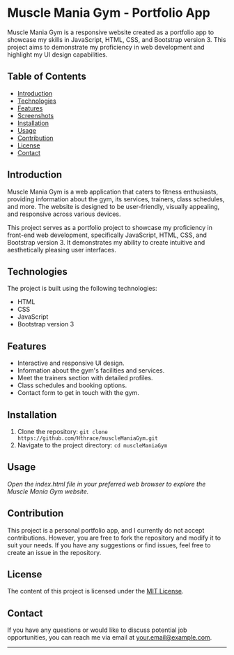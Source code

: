 # Muscle Mania Gym - Portfolio App

Muscle Mania Gym is a responsive website created as a portfolio app to showcase my skills in JavaScript, HTML, CSS, and Bootstrap version 3. This project aims to demonstrate my proficiency in web development and highlight my UI design capabilities.

## Table of Contents

- [Introduction](#introduction)
- [Technologies](#technologies)
- [Features](#features)
- [Screenshots](#screenshots)
- [Installation](#installation)
- [Usage](#usage)
- [Contribution](#contribution)
- [License](#license)
- [Contact](#contact)

## Introduction

Muscle Mania Gym is a web application that caters to fitness enthusiasts, providing information about the gym, its services, trainers, class schedules, and more. The website is designed to be user-friendly, visually appealing, and responsive across various devices.

This project serves as a portfolio project to showcase my proficiency in front-end web development, specifically JavaScript, HTML, CSS, and Bootstrap version 3. It demonstrates my ability to create intuitive and aesthetically pleasing user interfaces.

## Technologies

The project is built using the following technologies:

- HTML
- CSS
- JavaScript
- Bootstrap version 3

## Features

- Interactive and responsive UI design.
- Information about the gym's facilities and services.
- Meet the trainers section with detailed profiles.
- Class schedules and booking options.
- Contact form to get in touch with the gym.

## Installation

1. Clone the repository: `git clone https://github.com/Hthrace/muscleManiaGym.git`
2. Navigate to the project directory: `cd muscleManiaGym`

## Usage

_Open the index.html file in your preferred web browser to explore the Muscle Mania Gym website._

## Contribution

This project is a personal portfolio app, and I currently do not accept contributions. However, you are free to fork the repository and modify it to suit your needs. If you have any suggestions or find issues, feel free to create an issue in the repository.

## License

The content of this project is licensed under the [MIT License](LICENSE).

## Contact

If you have any questions or would like to discuss potential job opportunities, you can reach me via email at your.email@example.com.

---


